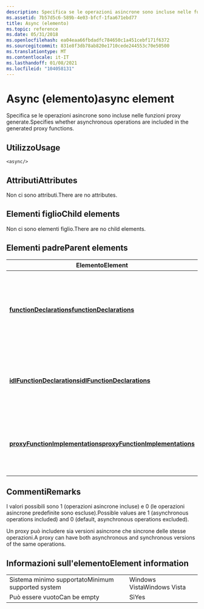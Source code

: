 ```yaml
---
description: Specifica se le operazioni asincrone sono incluse nelle funzioni proxy generate.
ms.assetid: 7b57d5c6-589b-4e03-bfcf-1faa671ebd77
title: Async (elemento)
ms.topic: reference
ms.date: 05/31/2018
ms.openlocfilehash: ea04eaa66fbdadfc784650c1a451cebf171f6372
ms.sourcegitcommit: 831e8f3db78ab820e1710cede244553c70e50500
ms.translationtype: MT
ms.contentlocale: it-IT
ms.lasthandoff: 01/08/2021
ms.locfileid: "104058131"
---
```

# <a name="async-element"></a><span data-ttu-id="2461d-103">Async (elemento)</span><span class="sxs-lookup"><span data-stu-id="2461d-103">async element</span></span>

<span data-ttu-id="2461d-104">Specifica se le operazioni asincrone sono incluse nelle funzioni proxy generate.</span><span class="sxs-lookup"><span data-stu-id="2461d-104">Specifies whether asynchronous operations are included in the generated proxy functions.</span></span>

## <a name="usage"></a><span data-ttu-id="2461d-105">Utilizzo</span><span class="sxs-lookup"><span data-stu-id="2461d-105">Usage</span></span>

``` syntax
<async/>
```

## <a name="attributes"></a><span data-ttu-id="2461d-106">Attributi</span><span class="sxs-lookup"><span data-stu-id="2461d-106">Attributes</span></span>

<span data-ttu-id="2461d-107">Non ci sono attributi.</span><span class="sxs-lookup"><span data-stu-id="2461d-107">There are no attributes.</span></span>

## <a name="child-elements"></a><span data-ttu-id="2461d-108">Elementi figlio</span><span class="sxs-lookup"><span data-stu-id="2461d-108">Child elements</span></span>

<span data-ttu-id="2461d-109">Non ci sono elementi figlio.</span><span class="sxs-lookup"><span data-stu-id="2461d-109">There are no child elements.</span></span>

## <a name="parent-elements"></a><span data-ttu-id="2461d-110">Elementi padre</span><span class="sxs-lookup"><span data-stu-id="2461d-110">Parent elements</span></span>



| <span data-ttu-id="2461d-111">Elemento</span><span class="sxs-lookup"><span data-stu-id="2461d-111">Element</span></span>                                                                         | <span data-ttu-id="2461d-112">Descrizione</span><span class="sxs-lookup"><span data-stu-id="2461d-112">Description</span></span>                                                                                                |
|---------------------------------------------------------------------------------|------------------------------------------------------------------------------------------------------------|
| [<span data-ttu-id="2461d-113">**functionDeclarations**</span><span class="sxs-lookup"><span data-stu-id="2461d-113">**functionDeclarations**</span></span>](functiondeclarations.md)<br/>                 | <span data-ttu-id="2461d-114">Genera dichiarazioni di implementazione per le funzioni proxy per le operazioni del tipo di porta.</span><span class="sxs-lookup"><span data-stu-id="2461d-114">Generates implementation declarations for proxy functions for port type operations.</span></span><br/> <br/> |
| [<span data-ttu-id="2461d-115">**idlFunctionDeclarations**</span><span class="sxs-lookup"><span data-stu-id="2461d-115">**idlFunctionDeclarations**</span></span>](idlfunctiondeclarations.md)<br/>           | <span data-ttu-id="2461d-116">Genera dichiarazioni IDL per le funzioni proxy per le operazioni del tipo di porta.</span><span class="sxs-lookup"><span data-stu-id="2461d-116">Generates IDL declarations for proxy functions for port type operations.</span></span><br/> <br/>            |
| [<span data-ttu-id="2461d-117">**proxyFunctionImplementations**</span><span class="sxs-lookup"><span data-stu-id="2461d-117">**proxyFunctionImplementations**</span></span>](proxyfunctionimplementations.md)<br/> | <span data-ttu-id="2461d-118">Genera implementazioni per le funzioni proxy per le operazioni del tipo di porta.</span><span class="sxs-lookup"><span data-stu-id="2461d-118">Generates implementations for proxy functions for port type operations.</span></span><br/> <br/>             |



## <a name="remarks"></a><span data-ttu-id="2461d-119">Commenti</span><span class="sxs-lookup"><span data-stu-id="2461d-119">Remarks</span></span>

<span data-ttu-id="2461d-120">I valori possibili sono 1 (operazioni asincrone incluse) e 0 (le operazioni asincrone predefinite sono escluse).</span><span class="sxs-lookup"><span data-stu-id="2461d-120">Possible values are 1 (asynchronous operations included) and 0 (default, asynchronous operations excluded).</span></span>

<span data-ttu-id="2461d-121">Un proxy può includere sia versioni asincrone che sincrone delle stesse operazioni.</span><span class="sxs-lookup"><span data-stu-id="2461d-121">A proxy can have both asynchronous and synchronous versions of the same operations.</span></span>

## <a name="element-information"></a><span data-ttu-id="2461d-122">Informazioni sull'elemento</span><span class="sxs-lookup"><span data-stu-id="2461d-122">Element information</span></span>



|                                     |               |
|-------------------------------------|---------------|
| <span data-ttu-id="2461d-123">Sistema minimo supportato</span><span class="sxs-lookup"><span data-stu-id="2461d-123">Minimum supported system</span></span><br/> | <span data-ttu-id="2461d-124">Windows Vista</span><span class="sxs-lookup"><span data-stu-id="2461d-124">Windows Vista</span></span> |
| <span data-ttu-id="2461d-125">Può essere vuoto</span><span class="sxs-lookup"><span data-stu-id="2461d-125">Can be empty</span></span>                        | <span data-ttu-id="2461d-126">Sì</span><span class="sxs-lookup"><span data-stu-id="2461d-126">Yes</span></span>           |



 

 





